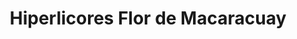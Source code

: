 ---
title: "Hiperlicores Flor de Macaracuay"
url: /caracas/hiperlicores-flor-de-macaracuay/
shop: alcohol
---